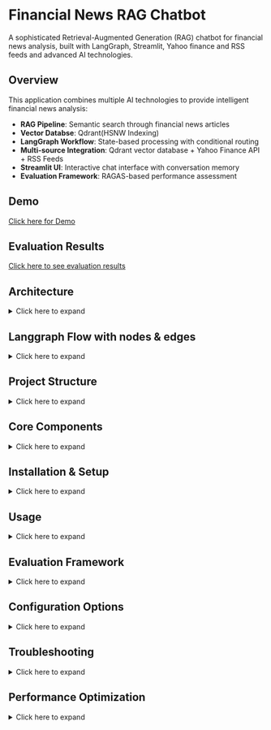 # Financial News RAG Chatbot

A sophisticated Retrieval-Augmented Generation (RAG) chatbot for financial news analysis, built with LangGraph, Streamlit, Yahoo finance and RSS feeds and advanced AI technologies.

## Overview

This application combines multiple AI technologies to provide intelligent financial news analysis:

- **RAG Pipeline**: Semantic search through financial news articles
- **Vector Databse**: Qdrant(HSNW Indexing)
- **LangGraph Workflow**: State-based processing with conditional routing
- **Multi-source Integration**: Qdrant vector database + Yahoo Finance API + RSS Feeds
- **Streamlit UI**: Interactive chat interface with conversation memory
- **Evaluation Framework**: RAGAS-based performance assessment

## Demo

[Click here for Demo](DEMO.md)

## Evaluation Results

[Click here to see evaluation results](EVALUATION.md)


## Architecture

<details>
 <summary>Click here to expand</summary>
  
```
┌─────────────────────────┐
│      Streamlit UI       │
│  • User submits query   │
│  • Chat interface       │
└─────────────┬───────────┘
              │
              ▼
┌──────────────────────────┐
│ Query → Embeddings       │
│ • Convert query to vector│
│ • OpenAI text-embedding  │
└─────────────┬────────────┘
              │
              ▼
┌──────────────────────────┐
│ Semantic Search (Qdrant) │
│ • Cosine similarity      │
│ • Top-K relevant docs    │
└─────────────┬────────────┘
              │
              ▼
┌──────────────────────────┐
│ Cross-Encoder Re-ranking │
│ • Re-rank retrieved docs │
│ • Ensure most relevant   │
└─────────────┬────────────┘
              │
              ▼
┌───────────────────────────┐
│ LLM Generation (RAG)      │
│ • Pass top docs as context│
│ • GPT-4o-mini generates   │
│   user response           │
└─────────────┬─────────────┘
              │
        ┌─────┴─────┐
        │           │
        ▼           ▼
┌──────────────┐  ┌──────────────┐
│ If docs found│  │ If no docs   │
│ → Return     │  │ → Extract    │
│   response   │  │   ticker     │
└─────┬────────┘  └─────┬────────┘
      │                 │
      ▼                 ▼
   ┌───────────┐   ┌────────────────┐
   │ User gets │   │ Yahoo Finance  │
   │ answer    │   │ API → Headlines│
   └───────────┘   └─────┬──────────┘
                         │
                         ▼
                     ┌───────────────┐
                     │ If Yahoo found│
                     │ → Summarize   │
                     │ Else RSS feed │
                     │ → Latest news │
                     └─────┬─────────┘
                           │
                           ▼
                    ┌───────────────┐
                    │ If nothing    │
                    │ → Return "No  │
                    │ articles found│
                    └───────────────┘

```
</details>

## Langgraph Flow with nodes & edges

<details>
 <summary>Click here to expand</summary>
 
![Langgraph Graph](rag_graph.png)

</details>

## Project Structure

<details>
 <summary>Click here to expand</summary>
 
```
ChatBot/
├── app.py                          # Main Streamlit application
├── requirements.txt                # Python dependencies 
├── rag_graph.png                  # Workflow visualization
│
├── pipeline/                       # Core RAG pipeline
│   ├── graph.py                   # LangGraph workflow definition
│   ├── nodes.py                   # Individual processing nodes
│   └── prompts.py                 # AI prompts and templates
│
├── clients/                        # External service clients
│   ├── openai_client.py           # OpenAI API wrapper
│   ├── qdrant_client.py           # Qdrant vector database client
│   └── yahoo_client.py            # Yahoo Finance and RSS API client
│
├── configs/                        # Configuration management
│   └── settings.py                # Environment variables and defaults
│
├── utils/                          # Utility functions
│   ├── logging.py                 # Logging configuration
│   └── helper.py                  # Common helper functions
│
├── data_ingestion_store/           # Data processing pipeline
│   ├── data_ingestion.py          # News ingestion and embedding
│   └── qdrant_storage/            # Vector database storage
│
├── evaluation_ragas/               # Performance evaluation
│   ├── evaluate.py                # RAGAS evaluation script
│   └── evaluation_results.txt     # Evaluation report
│
├── data/                         
│   └── stock_news.json            # Financial news dataset
│
└── logs/                          # Application logs
    └── rag_chat.log               # Chat application logs
```

</details>

##  Core Components

<details>
 <summary>Click here to expand</summary>

### 1. **LangGraph Workflow** (`pipeline/graph.py`)

The application uses LangGraph to create a state-based workflow with conditional routing:

```python
# Workflow Steps:
1. START → semantic_search - Rerank using cross-encoder
2. semantic_search → summarize_rag OR extract_ticker
3. summarize_rag → END
4. extract_ticker → yahoo_fetch
5. yahoo_fetch → summarize_yahoo OR rss_fallback
6. summarize_yahoo → END
7. rss_fallback → END
```

**Key Features:**
- **Conditional Routing**: Smart decision-making based on search results
- **Fallback Mechanisms**: Multiple data sources for comprehensive coverage
- **State Management**: Persistent state across workflow steps

### 2. **Processing Nodes** (`pipeline/nodes.py`)

Six specialized nodes handle different aspects of the pipeline:

#### **Semantic Search and Re-ranking Node**
- Performs vector similarity search in Qdrant
- Filters results by similarity threshold
- Reranks using the cross-encoder model
- Returns relevant financial news articles

#### **Summarize RAG Node**
- Uses OpenAI GPT to summarize retrieved articles
- Incorporates conversation history for context
- Provides source links and ticker symbols

#### **Extract Ticker Node**
- Uses GPT-4o-mini with structured output using Pydantic BaseModel
- Extracts company tickers from user queries
- Handles conversation context for better accuracy

#### **Yahoo Fetch Node**
- Fetches real-time news from Yahoo Finance
- Uses LangChain's YahooFinanceNewsTool
- Converts results to standardized format

#### **Summarize Yahoo Node**
- Reuses RAG summarization logic
- Processes Yahoo Finance articles
- Maintains consistent output format

#### **RSS Fallback Node**
- Last resort for news retrieval
- Fetches latest headlines from RSS feeds
- Provides basic article information

### 3. **Client Wrappers** (`clients/`)

#### **OpenAI Client** (`openai_client.py`)
```python
class OpenAIClient:
    def chat(self, prompt: str) -> str
    def get_embedding(self, text: str) -> List[float]
```

#### **Qdrant Client** (`qdrant_client.py`)
- Uses gRPC for high-performance vector operations ( It also provides REST api but gRPC supports streaming and bulk vector ingestion with low latency)
- Singleton pattern for connection pooling
- Optimized for large-scale similarity search

#### **Yahoo Client** (`yahoo_client.py`)
- Fetches financial news via LangChain tools
- RSS fallback for latest headlines
- Error handling and logging

### 4. **Streamlit Interface** (`app.py`)

**Features:**
- **Chat Interface**: Natural conversation flow
- **Memory Management**: 5-message conversation buffer
- **Direct Mode**: Paste articles for direct summarization
- **Real-time Processing**: Async pipeline execution
- **Error Handling**: Graceful failure management

</details>

## Installation & Setup

<details>
 <summary>Click here to expand</summary>
 
### 1. **Prerequisites**
```bash
# Python 3.8+
python --version

# Qdrant Vector Database
docker run -p 6333:6333 -p 6334:6334 qdrant/qdrant
```

### 2. **Install Dependencies**
```bash
cd "ChatBot"
uv pip install -r requirements.txt
```

### 3. **Environment Configuration**
Create a `.env` file:
```env
# OpenAI Configuration
OPENAI_API_KEY=your_openai_api_key_here
OPENAI_LLM_MODEL=gpt-4o-mini
OPENAI_EMBED_MODEL=text-embedding-3-large

# Qdrant Configuration
QDRANT_HOST=localhost
QDRANT_REST_PORT=6333
QDRANT_GRPC_PORT=6334
QDRANT_COLLECTION=news_articles

# LangChain Tracing (Optional)
LANGCHAIN_TRACING_V2=false
LANGCHAIN_API_KEY=your_langchain_api_key
LANGCHAIN_PROJECT=rag-finance

# Data Ingestion
INPUT_JSON=data/stock_news.json
EMBED_CONCURRENCY=8
UPSERT_BATCH_SIZE=64
```

### 4. **Data Ingestion**
```bash
# Ingest financial news data into Qdrant
python data_ingestion_store/data_ingestion.py
```

### 5. **Launch Application**
```bash
streamlit run app.py
```

</details>

## Usage


<details>
 <summary>Click here to expand</summary>

### **Chat Interface**
1. **Open** `http://localhost:8501`
2. **Ask questions** like:
   - "What's the latest news about Apple?"
   - "How is Tesla performing?"
   - "Tell me about Microsoft's AI investments"



### **Conversation Memory**
- Maintains context across 5 messages
- Remembers previous queries and responses
- Enables follow-up questions

</details>

## Evaluation Framework

<details>
 <summary>Click here to expand</summary>
 
The application includes a comprehensive evaluation system using RAGAS metrics:

### **Evaluation Metrics**
- **Retrieval Precision/Recall**: Document retrieval accuracy
- **ROUGE Scores**: Summary quality assessment
- **Context Relevance**: Retrieved document relevance
- **Answer Faithfulness**: Factual accuracy

### **Test Dataset**
```python
test_data = [
    {
        "query": "Microsoft backed OpenAI on Tuesday introduced SWE-Lancer",
        "relevant_titles": ["Microsoft-Backed OpenAI Introduces SWE-Lancer Benchmark"],
        "reference_summary": "Microsoft-backed OpenAI introduced SWE-Lancer..."
    },
    etc..,
    # ... more test cases
]
```

### **Run Evaluation**
```bash
python evaluation_ragas/evaluate.py
```
</details>

## Configuration Options

<details>
 <summary>Click here to expand</summary>
 
### **Similarity Threshold**
- **Default**: 0.6
- **Purpose**: Filters search results by relevance
- **Adjustment**: Lower for broader results, higher for precision

### **Memory Window**
- **Default**: 5 messages
- **Purpose**: Conversation context retention
- **Adjustment**: Increase for longer conversations

### **Model Selection**
- **LLM**: gpt-4o-mini (cost-effective)
- **Embeddings**: text-embedding-3-small (high quality and cost effective only 2% difference between small and large models) also used oiepnai since if we s=use oepnsource embedding mdoel, w enee dto sinatl strasnformers fromw hcih we cna use but it isntall torch libarrei and all which make the applciation evry wheavey fro which we can afce preblms whuel deploying due to latger size we nee mor emmeory stprage an cpu so chisesn oepnai embedding model , can go with eipsnourec when we have goo dinfarstrucre
- **Customization**: Modify in `configs/settings.py`

</details>

## Troubleshooting

<details>
 <summary>Click here to expand</summary>
 
### **Common Issues**


#### 1. **Async/Await Issues**
```python
# Error: object list can't be used in 'await' expression
# Fix: Ensure proper async/await usage in semantic_search_node
```

#### 2. **Qdrant Connection**
```bash
# Ensure Qdrant is running
docker ps | grep qdrant
# Check ports 6333 and 6334
```

#### 3. **OpenAI API Issues**
- Verify API key validity
- Check rate limits and credits
- Ensure model availability

### **Debug Mode**
```python
# Enable detailed logging
import logging
logging.getLogger().setLevel(logging.DEBUG)
```
</details>

## Performance Optimization

<details>
 <summary>Click here to expand</summary>
 
### **Vector Search**
- **Index Type**: HNSW for fast similarity search and hugh accuracy
- **Distance Metric**: Cosine similarity
- **Batch Processing**: Concurrent embedding generation

### **Memory Management**
- **Connection Pooling**: Singleton clients
- **Async Processing**: Non-blocking operations
- **Batch Operations**: Efficient database updates



# Technical Stack & Architecture Decisions

<details>
 <summary>Click here to expand</summary>
 
### AI/ML Stack

#### OpenAI GPT-4o-mini (LLM)
- **Decision:** Chose OpenAI over open-source models  
- **Rationale:**
  - Local infrastructure limitations prevent running large open-source models.
  - Open-source models require dedicated GPUs for optimal performance.
  - GPT-4o-mini is cost-effective and scalable.
  - Future options include upgrading to GPT-3.5 or GPT-4 for higher accuracy.

#### OpenAI text-embedding-3-small (Embeddings)
- **Decision:** OpenAI embeddings over open-source alternatives  
- **Rationale:**
  - Minimal performance loss (~2%) compared to larger models.
  - Deployment efficiency: avoids heavy dependencies like PyTorch and transformers.
  - Smaller memory footprint (~7GB saved) reduces CPU/memory constraints.
  - Optimized for production usage with easy future migration to open-source when feasible.

---

### Vector Database & Search

#### Qdrant Vector Database
- **Decision:** Qdrant over other vector databases  
- **Rationale:**
  - Open-source, full control, no vendor lock-in.
  - Superior performance for financial news search.
  - Highly configurable and cost-effective.
  - Can configure Indexing techniques
  - Can integrate Neo4j Graph databse also.

#### HNSW Indexing
- **Decision:** HNSW over IVF (Inverted File) indexing  
- **Rationale:**
  - Higher accuracy and recall for <1M vectors.
  - Assuming that chatbot need more accuracy.

#### Cosine Similarity
- **Decision:** Cosine similarity for vector comparisons  
- **Rationale:**
  - Works optimally for high-dimensional text embeddings(used 1536 dimensions in our case)  
  - Efficient and widely used in NLP applications.

#### Cross-Encoder Re-ranking
- **Decision:** Use Cross-Encoder for document re-ranking after initial vector retrieval  
- **Rationale:**
  - Ensures the most relevant documents are passed to the LLM for generation  
  - Improves contextual accuracy and relevance of summaries  
  - Works well with high-dimensional embeddings to refine search results  
  - Efficient for small-to-medium document sets where precision is prioritized over raw retrieval speed

---
</details/

### Workflow Orchestration

<details>
 <summary>Click here to expand</summary>
 
#### LangGraph
- **Decision:** LangGraph for workflow management  
- **Rationale:**
  - Node-based architecture simplifies complex workflows.
  - Built-in state management preserves context.
  - Supports conditional routing and easy debugging.
  - Seamless integration with LangChain ecosystem.

#### LangSmith Integration
- **Decision:** Added LangSmith for observability  
- **Rationale:**
  - Tracks error rates, latency, and token costs.
  - Provides detailed performance insights.
  - Enables cost monitoring and optimization.

---
</details>

### Asynchronous Processing
 
#### AsyncIO Implementation
- **Decision:** Async processing throughout the system  
- **Rationale:**
  - Prevents blocking UI during API calls.
  - Handles multiple concurrent requests efficiently.
  - Improves CPU and memory utilization.
  - Maintains responsive user experience.

---

### Error Handling & Logging

#### Structured Logging
- **Decision:** Comprehensive logging with tracebacks  
- **Rationale:**
  - Simplifies debugging and monitoring.
  - Maintains an audit trail for production support.

#### Exception Handling
- **Decision:** Graceful error handling with fallback mechanisms  
- **Rationale:**
  - Ensures system reliability even if individual components fail.
  - Provides detailed error information for troubleshooting.

---

### Data Sources & Fallback Strategy

#### Multi-source Data Pipeline
- **Decision:** Qdrant → Yahoo Finance → RSS Feed fallback  
- **Rationale:**
  - Pre-loaded news in Qdrant for static coverage.
  - Yahoo Finance API ensures real-time updates.
  - RSS feed as a final fallback adds more reliability.

#### Yahoo Finance API
- **Decision:** Yahoo Finance over other news APIs  
- **Rationale:**
  - Free and reliable with comprehensive financial coverage.
  - Easy integration with LangChain tools.

#### RSS Feed Fallback
- **Decision:** RSS feed as final fallback  
- **Rationale:**
  - Lightweight, fast, and always available.
  - Provides latest headlines when full content is unavailable.

---

### Challenges & Solutions

- **SERP API Limitations:** Initially used SERP API for libve finance news but Switched to Yahoo Finance API for full content access.
- **Content Scraping Issues:** Avoided scraping; relied on official APIs and RSS feeds due to security issues websites are not alloowing to scrape the content of the articles.
- **Keyword Matching Limitations:** Implemented semantic search with vector embeddings.
- **Content Quality:** Focused on titles, links, snippets with clear disclaimers.

---

### Performance Optimizations

- **Vector Search Optimization:** HNSW indexing, batch processing, and connection pooling.
- **Memory Management:** Async processing, efficient state handling, and proper cleanup.
- **Resource Efficiency:** Concurrent embedding generation, non-blocking operations.
- **Document Reranking using Cross-Encoder:** Uses Cross-Encoder to reorder retrieved documents, ensuring only highly relevant content is passed to the LLM for generation
